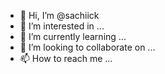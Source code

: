 - 👋 Hi, I’m @sachiick
- 👀 I’m interested in ...
- 🌱 I’m currently learning ...
- 💞️ I’m looking to collaborate on ...
- 📫 How to reach me ...

<!---
sachiick/sachiick is a ✨ special ✨ repository because its `README.md` (this file) appears on your GitHub profile.
You can click the Preview link to take a look at your changes.
--->
